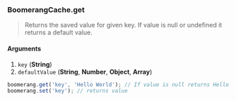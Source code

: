 ### BoomerangCache.get

> Returns the saved value for given key. If value is null or undefined it returns a default value.

#### Arguments

1. `key` (**String**)
2. `defaultValue` (**String**, **Number**, **Object**, **Array**)


```js
boomerang.get('key', 'Hello World'); // If value is null returns Hello World.
boomerang.set('key'); // returns value
```